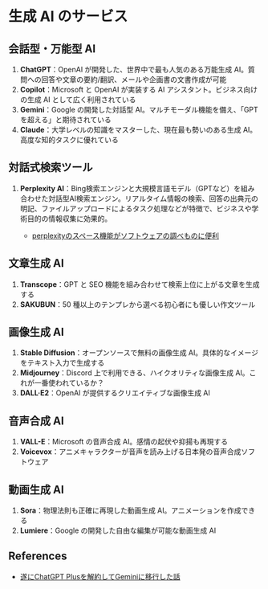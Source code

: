 # 生成 AI のサービス

## 会話型・万能型 AI

1. **ChatGPT**：OpenAI が開発した、世界中で最も人気のある万能生成 AI。質問への回答や文章の要約/翻訳、メールや企画書の文書作成が可能
2. **Copilot**：Microsoft と OpenAI が実装する AI アシスタント。ビジネス向けの生成 AI として広く利用されている
3. **Gemini**：Google の開発した対話型 AI。マルチモーダル機能を備え、「GPT を超える」と期待されている
4. **Claude**：大学レベルの知識をマスターした、現在最も勢いのある生成 AI。高度な知的タスクに優れている

## 対話式検索ツール

1. **Perplexity AI**：Bing検索エンジンと大規模言語モデル（GPTなど）を組み合わせた対話型AI検索エンジン。リアルタイム情報の検索、回答の出典元の明記、ファイルアップロードによるタスク処理などが特徴で、ビジネスや学術目的の情報収集に効果的。

   - [perplexityのスペース機能がソフトウェアの調べものに便利](https://mrwk.hateblo.jp/entry/2025/01/03/081055)

## 文章生成 AI

1. **Transcope**：GPT と SEO 機能を組み合わせて検索上位に上がる文章を生成する
2. **SAKUBUN**：50 種以上のテンプレから選べる初心者にも優しい作文ツール

## 画像生成 AI

1. **Stable Diffusion**：オープンソースで無料の画像生成 AI。具体的なイメージをテキスト入力で生成する
2. **Midjourney**：Discord 上で利用できる、ハイクオリティな画像生成 AI。これが一番使われているか？
3. **DALL·E2**：OpenAI が提供するクリエイティブな画像生成 AI

## 音声合成 AI

1. **VALL-E**：Microsoft の音声合成 AI。感情の起伏や抑揚も再現する
2. **Voicevox**：アニメキャラクターが音声を読み上げる日本発の音声合成ソフトウェア

## 動画生成 AI

1. **Sora**：物理法則も正確に再現した動画生成 AI。アニメーションを作成できる
2. **Lumiere**：Google の開発した自由な編集が可能な動画生成 AI

## References

- [遂にChatGPT Plusを解約してGeminiに移行した話](https://zenn.dev/zuzuzu/articles/gemini_vs_chatgpt)
